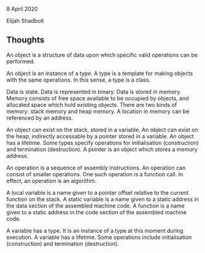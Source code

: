 
8 April 2020

Elijah Shadbolt

## Thoughts

An object is a structure of data upon which specific valid operations can be performed.

An object is an instance of a type.
A type is a template for making objects with the same operations.
In this sense, a type is a class.

Data is state. Data is represented in binary. Data is stored in memory.
Memory consists of free space available to be occupied by objects, and allocated space which hold existing objects.
There are two kinds of memory: stack memory and heap memory.
A location in memory can be referenced by an address.

An object can exist on the stack, stored in a variable.
An object can exist on the heap, indirectly accessable by a pointer stored in a variable.
An object has a lifetime. Some types specify operations for initialisation (construction) and termination (destruction).
A pointer is an object which stores a memory address.

An operation is a sequence of assembly instructions.
An operation can consist of smaller operations.
One such operation is a function call.
In effect, an operation is an algorithm.

A local variable is a name given to a pointer offset relative to the current function on the stack.
A static variable is a name given to a static address in the data section of the assembled machine code.
A function is a name given to a static address in the code section of the assembled machine code.

A variable has a type. It is an instance of a type at this moment during execution.
A variable has a lifetime. Some operations include initialisation (construction) and termination (destruction).
